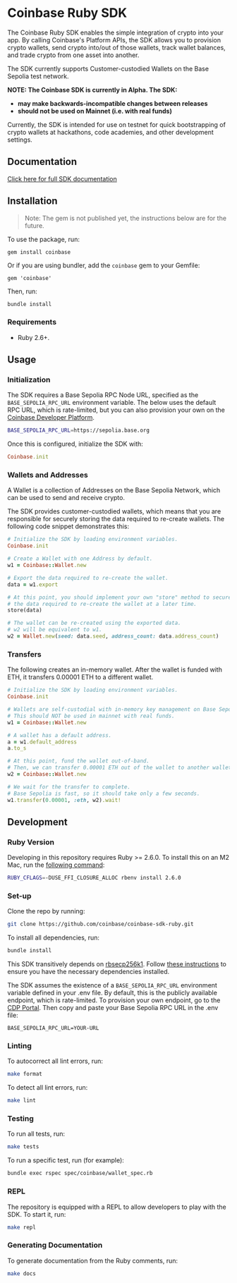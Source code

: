 # Coinbase Ruby SDK

The Coinbase Ruby SDK enables the simple integration of crypto into your app.
By calling Coinbase's Platform APIs, the SDK allows you to provision crypto wallets,
send crypto into/out of those wallets, track wallet balances, and trade crypto from
one asset into another.

The SDK currently supports Customer-custodied Wallets on the Base Sepolia test network.

**NOTE: The Coinbase SDK is currently in Alpha. The SDK:**
- **may make backwards-incompatible changes between releases**
- **should not be used on Mainnet (i.e. with real funds)**


Currently, the SDK is intended for use on testnet for quick bootstrapping of crypto wallets at
hackathons, code academies, and other development settings.


## Documentation

[Click here for full SDK documentation](https://super-barnacle-n8zkznw.pages.github.io/)

## Installation

> Note: The gem is not published yet, the instructions below are for the future.

To use the package, run:

```bash
gem install coinbase
```

Or if you are using bundler, add the `coinbase` gem to your Gemfile:

```
gem 'coinbase'
```

Then, run:

```
bundle install
```

### Requirements

- Ruby 2.6+.

## Usage

### Initialization

The SDK requires a Base Sepolia RPC Node URL, specified as the `BASE_SEPOLIA_RPC_URL` environment variable.
The below uses the default RPC URL, which is rate-limited, but you can also provision your own on the
[Coinbase Developer Platform](https://portal.cloud.coinbase.com/products/base).

```bash
BASE_SEPOLIA_RPC_URL=https://sepolia.base.org
```

Once this is configured, initialize the SDK with:

```ruby
Coinbase.init
```

### Wallets and Addresses

A Wallet is a collection of Addresses on the Base Sepolia Network, which can be used to send and receive crypto.

The SDK provides customer-custodied wallets, which means that you are responsible for securely storing the data required
to re-create wallets. The following code snippet demonstrates this:

```ruby
# Initialize the SDK by loading environment variables.
Coinbase.init

# Create a Wallet with one Address by default.
w1 = Coinbase::Wallet.new

# Export the data required to re-create the wallet.
data = w1.export

# At this point, you should implement your own "store" method to securely persist
# the data required to re-create the wallet at a later time.
store(data)

# The wallet can be re-created using the exported data.
# w2 will be equivalent to w1.
w2 = Wallet.new(seed: data.seed, address_count: data.address_count)
```

### Transfers

The following creates an in-memory wallet. After the wallet is funded with ETH, it transfers 0.00001 ETH to a different wallet.

```ruby
# Initialize the SDK by loading environment variables.
Coinbase.init

# Wallets are self-custodial with in-memory key management on Base Sepolia.
# This should NOT be used in mainnet with real funds. 
w1 = Coinbase::Wallet.new

# A wallet has a default address.
a = w1.default_address
a.to_s

# At this point, fund the wallet out-of-band.
# Then, we can transfer 0.00001 ETH out of the wallet to another wallet.
w2 = Coinbase::Wallet.new

# We wait for the transfer to complete.
# Base Sepolia is fast, so it should take only a few seconds.
w1.transfer(0.00001, :eth, w2).wait!
```

## Development

### Ruby Version

Developing in this repository requires Ruby >= 2.6.0. To install this on an M2 Mac,
run the [following command](https://github.com/rbenv/ruby-build/discussions/2034):

```bash
RUBY_CFLAGS=-DUSE_FFI_CLOSURE_ALLOC rbenv install 2.6.0
```

### Set-up
Clone the repo by running:

```bash
git clone https://github.com/coinbase/coinbase-sdk-ruby.git
```

To install all dependencies, run:

```bash
bundle install
```

This SDK transitively depends on [rbsecp256k1](https://github.com/etscrivner/rbsecp256k1). Follow
[these instructions](https://github.com/etscrivner/rbsecp256k1?tab=readme-ov-file#requirements) to
ensure you have the necessary dependencies installed.

The SDK assumes the existence of a `BASE_SEPOLIA_RPC_URL` environment variable defined in your .env file.
By default, this is the publicly available endpoint, which is rate-limited.
To provision your own endpoint, go to the [CDP Portal](https://portal.cloud.coinbase.com/products/base). Then
copy and paste your Base Sepolia RPC URL in the .env file:

```
BASE_SEPOLIA_RPC_URL=YOUR-URL
```

### Linting

To autocorrect all lint errors, run:

```bash
make format
```

To detect all lint errors, run:

```bash
make lint
```

### Testing
To run all tests, run:

```bash
make tests
```

To run a specific test, run (for example):

```bash
bundle exec rspec spec/coinbase/wallet_spec.rb
```

### REPL

The repository is equipped with a REPL to allow developers to play with the SDK. To start
it, run:

```bash
make repl
```

### Generating Documentation

To generate documentation from the Ruby comments, run:

```bash
make docs
```
